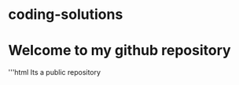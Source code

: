 # coding-solutions
<html>
  <h1> Welcome to my github repository </h1>
'''html 
  Its a public repository <br> 
  
</html>
</html>

